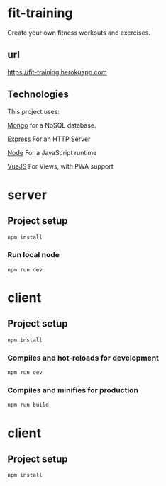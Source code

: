 # fit-training 
Create your own fitness workouts and exercises. 

## url
https://fit-training.herokuapp.com


## Technologies
This project uses:

[Mongo](https://www.mongodb.com/) for a NoSQL database.

[Express](https://expressjs.com/) For an HTTP Server

[Node](https://nodejs.org/en/) For a JavaScript runtime

[VueJS](https://vuejs.org/) For Views, with PWA support


# server

## Project setup
```
npm install
```

### Run local node
```
npm run dev
```

# client

## Project setup
```
npm install
```

### Compiles and hot-reloads for development
```
npm run dev
```

### Compiles and minifies for production
```
npm run build
```

# client

## Project setup
```
npm install
```

